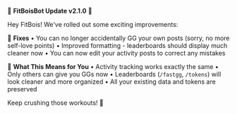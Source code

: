 🎉 **FitBoisBot Update v2.1.0** 🎉

Hey FitBois! We've rolled out some exciting improvements:

🔧 **Fixes**
• You can no longer accidentally GG your own posts (sorry, no more self-love points)
• Improved formatting - leaderboards should display much cleaner now
• You can now edit your activity posts to correct any mistakes

💪 **What This Means for You**
• Activity tracking works exactly the same
• Only others can give you GGs now
• Leaderboards (`/fastgg`, `/tokens`) will look cleaner and more organized
• All your existing data and tokens are preserved

Keep crushing those workouts! 💪

